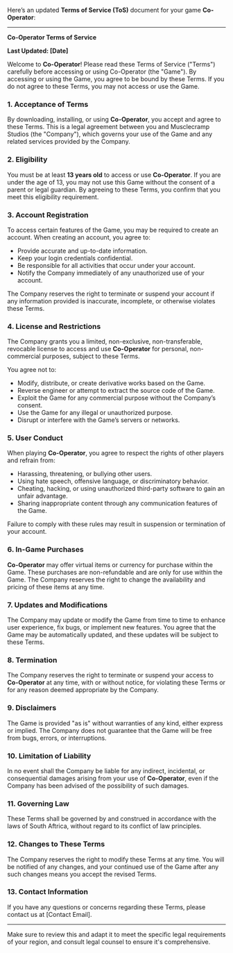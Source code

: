 Here’s an updated **Terms of Service (ToS)** document for your game **Co-Operator**:

---

**Co-Operator Terms of Service**

**Last Updated: [Date]**

Welcome to **Co-Operator**! Please read these Terms of Service ("Terms") carefully before accessing or using Co-Operator (the "Game"). By accessing or using the Game, you agree to be bound by these Terms. If you do not agree to these Terms, you may not access or use the Game.

### 1. **Acceptance of Terms**
By downloading, installing, or using **Co-Operator**, you accept and agree to these Terms. This is a legal agreement between you and Musclecramp Studios (the "Company"), which governs your use of the Game and any related services provided by the Company.

### 2. **Eligibility**
You must be at least **13 years old** to access or use **Co-Operator**. If you are under the age of 13, you may not use this Game without the consent of a parent or legal guardian. By agreeing to these Terms, you confirm that you meet this eligibility requirement.

### 3. **Account Registration**
To access certain features of the Game, you may be required to create an account. When creating an account, you agree to:
- Provide accurate and up-to-date information.
- Keep your login credentials confidential.
- Be responsible for all activities that occur under your account.
- Notify the Company immediately of any unauthorized use of your account.

The Company reserves the right to terminate or suspend your account if any information provided is inaccurate, incomplete, or otherwise violates these Terms.

### 4. **License and Restrictions**
The Company grants you a limited, non-exclusive, non-transferable, revocable license to access and use **Co-Operator** for personal, non-commercial purposes, subject to these Terms.

You agree not to:
- Modify, distribute, or create derivative works based on the Game.
- Reverse engineer or attempt to extract the source code of the Game.
- Exploit the Game for any commercial purpose without the Company’s consent.
- Use the Game for any illegal or unauthorized purpose.
- Disrupt or interfere with the Game’s servers or networks.

### 5. **User Conduct**
When playing **Co-Operator**, you agree to respect the rights of other players and refrain from:
- Harassing, threatening, or bullying other users.
- Using hate speech, offensive language, or discriminatory behavior.
- Cheating, hacking, or using unauthorized third-party software to gain an unfair advantage.
- Sharing inappropriate content through any communication features of the Game.

Failure to comply with these rules may result in suspension or termination of your account.

### 6. **In-Game Purchases**
**Co-Operator** may offer virtual items or currency for purchase within the Game. These purchases are non-refundable and are only for use within the Game. The Company reserves the right to change the availability and pricing of these items at any time.

### 7. **Updates and Modifications**
The Company may update or modify the Game from time to time to enhance user experience, fix bugs, or implement new features. You agree that the Game may be automatically updated, and these updates will be subject to these Terms.

### 8. **Termination**
The Company reserves the right to terminate or suspend your access to **Co-Operator** at any time, with or without notice, for violating these Terms or for any reason deemed appropriate by the Company.

### 9. **Disclaimers**
The Game is provided "as is" without warranties of any kind, either express or implied. The Company does not guarantee that the Game will be free from bugs, errors, or interruptions.

### 10. **Limitation of Liability**
In no event shall the Company be liable for any indirect, incidental, or consequential damages arising from your use of **Co-Operator**, even if the Company has been advised of the possibility of such damages.

### 11. **Governing Law**
These Terms shall be governed by and construed in accordance with the laws of South Aftrica, without regard to its conflict of law principles.

### 12. **Changes to These Terms**
The Company reserves the right to modify these Terms at any time. You will be notified of any changes, and your continued use of the Game after any such changes means you accept the revised Terms.

### 13. **Contact Information**
If you have any questions or concerns regarding these Terms, please contact us at [Contact Email].

---

Make sure to review this and adapt it to meet the specific legal requirements of your region, and consult legal counsel to ensure it's comprehensive.
